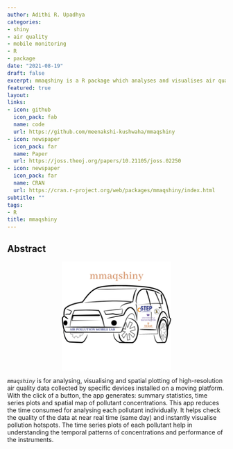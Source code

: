 ```yaml
---
author: Adithi R. Upadhya
categories:
- shiny
- air quality
- mobile monitoring
- R
- package
date: "2021-08-19"
draft: false
excerpt: mmaqshiny is a R package which analyses and visualises air quality mobile monitoring data.
featured: true
layout:
links:
- icon: github
  icon_pack: fab
  name: code
  url: https://github.com/meenakshi-kushwaha/mmaqshiny
- icon: newspaper
  icon_pack: far
  name: Paper
  url: https://joss.theoj.org/papers/10.21105/joss.02250
- icon: newspaper
  icon_pack: far
  name: CRAN
  url: https://cran.r-project.org/web/packages/mmaqshiny/index.html
subtitle: ""
tags:
- R
title: mmaqshiny
---
```



## Abstract

<img src = "featured-hex.png" alt = "Logo of shiny R package mmaqshiny with a car, with ILK and CSTEP written on it." width = "50%" style = "display: block; margin: auto;" />

*`mmaqshiny`* is for analysing, visualising and spatial plotting of high-resolution air quality data collected by specific devices installed on a moving platform. With the click of a button, the app generates: summary statistics, time series plots and spatial map of pollutant concentrations. This app reduces the time consumed for analysing each pollutant individually. It helps check the quality of the data at near real time (same day) and instantly visualise pollution hotspots. The time series plots of each pollutant help in understanding the temporal patterns of concentrations and performance of the instruments.
